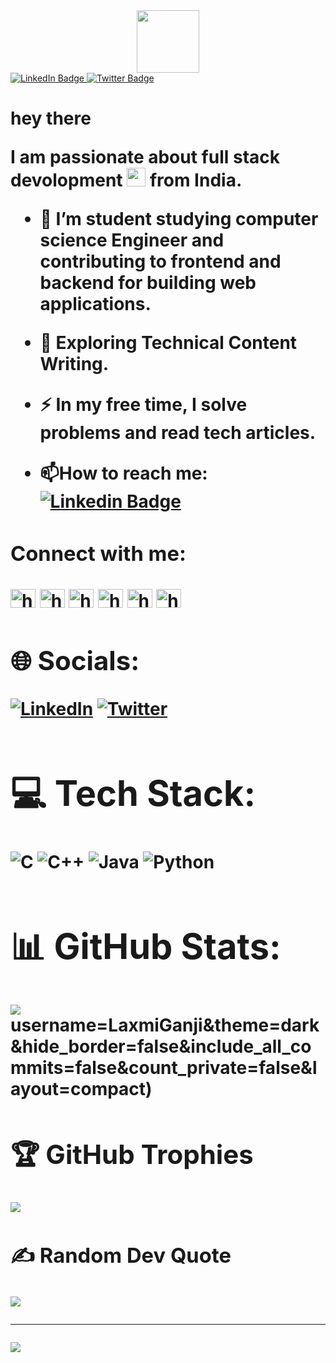 <div id="header" align="center">
  <img src="https://media.giphy.com/media/du3J3cXyzhj75IOgvA/giphy.gif" width="100"/>
</div>

<div id="badges">
  <a href="https://www.linkedin.com/in/laxmi-ganji-803665245/">
    <img src="https://img.shields.io/badge/LinkedIn-blue?style=for-the-badge&logo=linkedin&logoColor=white" alt="LinkedIn Badge"/>
  </a>
  <a href="https://twitter.com/ganji_laxmi">
    <img src="https://img.shields.io/badge/Twitter-blue?style=for-the-badge&logo=twitter&logoColor=white" alt="Twitter Badge"/>
  </a>
</div>
<img src="https://komarev.com/ghpvc/?username=LaxmiGanji&style=flat-square&color=blue" alt=""/>
<h1>
  hey there
 

I am passionate about full stack devolopment <img src="https://media.giphy.com/media/WUlplcMpOCEmTGBtBW/giphy.gif" width="30"> from India.
- :telescope: I’m student studying computer science Engineer and contributing to frontend and backend for building web applications.

- :seedling: Exploring Technical Content Writing.

- :zap: In my free time, I solve problems and read tech articles.

- :mailbox:How to reach me: [![Linkedin Badge](https://img.shields.io/badge/-kakbar-blue?style=flat&logo=Linkedin&logoColor=white)](https://www.linkedin.com/in/laxmi-ganji-803665245/)

<div>
  <h3 align="left">Connect with me:</h3>
<p align="left">
<a href="https://codepen.io/https://codepen.io/laxmiganji" target="blank"><img align="center" src="https://raw.githubusercontent.com/rahuldkjain/github-profile-readme-generator/master/src/images/icons/Social/codepen.svg" alt="https://codepen.io/laxmiganji" height="30" width="40" /></a>
<a href="https://www.codechef.com/users/https://www.codechef.com/users/laxmiganji2005" target="blank"><img align="center" src="https://cdn.jsdelivr.net/npm/simple-icons@3.1.0/icons/codechef.svg" alt="https://www.codechef.com/users/laxmiganji2005" height="30" width="40" /></a>
<a href="https://www.hackerrank.com/https://www.hackerrank.com/laxmiganji2005" target="blank"><img align="center" src="https://raw.githubusercontent.com/rahuldkjain/github-profile-readme-generator/master/src/images/icons/Social/hackerrank.svg" alt="https://www.hackerrank.com/laxmiganji2005" height="30" width="40" /></a>
<a href="https://www.leetcode.com/https://leetcode.com/laxmiganji2005/" target="blank"><img align="center" src="https://raw.githubusercontent.com/rahuldkjain/github-profile-readme-generator/master/src/images/icons/Social/leet-code.svg" alt="https://leetcode.com/laxmiganji2005/" height="30" width="40" /></a>
<a href="https://www.hackerearth.com/https://www.hackerearth.com/@laxmiganji2005" target="blank"><img align="center" src="https://raw.githubusercontent.com/rahuldkjain/github-profile-readme-generator/master/src/images/icons/Social/hackerearth.svg" alt="https://www.hackerearth.com/@laxmiganji2005" height="30" width="40" /></a>
<a href="https://www.topcoder.com/members/https://www.topcoder.com/members/laxmi05" target="blank"><img align="center" src="https://raw.githubusercontent.com/rahuldkjain/github-profile-readme-generator/master/src/images/icons/Social/topcoder.svg" alt="https://www.topcoder.com/members/laxmi05" height="30" width="40" /></a>
</p>
 



## 🌐 Socials:
[![LinkedIn](https://img.shields.io/badge/LinkedIn-%230077B5.svg?logo=linkedin&logoColor=white)](https://linkedin.com/in/https://www.linkedin.com/in/laxmi-ganji-803665245/) [![Twitter](https://img.shields.io/badge/Twitter-%231DA1F2.svg?logo=Twitter&logoColor=white)](https://twitter.com/https://twitter.com/ganji_laxmi) 

# 💻 Tech Stack:
![C](https://img.shields.io/badge/c-%2300599C.svg?style=for-the-badge&logo=c&logoColor=white) ![C++](https://img.shields.io/badge/c++-%2300599C.svg?style=for-the-badge&logo=c%2B%2B&logoColor=white) ![Java](https://img.shields.io/badge/java-%23ED8B00.svg?style=for-the-badge&logo=java&logoColor=white) ![Python](https://img.shields.io/badge/python-3670A0?style=for-the-badge&logo=python&logoColor=ffdd54)
# 📊 GitHub Stats:

![](https://github-readme-streak-stats.herokuapp.com/?user=LaxmiGanji&theme=dark&hide_border=false)<br/>
username=LaxmiGanji&theme=dark&hide_border=false&include_all_commits=false&count_private=false&layout=compact)

## 🏆 GitHub Trophies
![](https://github-profile-trophy.vercel.app/?username=LaxmiGanji&theme=radical&no-frame=false&no-bg=false&margin-w=4)

### ✍️ Random Dev Quote
![](https://quotes-github-readme.vercel.app/api?type=vetical&theme=dark)


---
[![](https://visitcount.itsvg.in/api?id=LaxmiGanji&icon=0&color=0)](https://visitcount.itsvg.in)

<!-- Proudly created with GPRM ( https://gprm.itsvg.in ) -->
